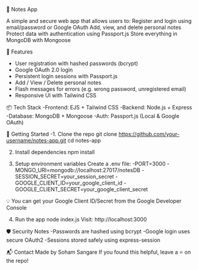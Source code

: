 📝 Notes App

A simple and secure web app that allows users to:
Register and login using email/password or Google OAuth
Add, view, and delete personal notes
Protect data with authentication using Passport.js
Store everything in MongoDB with Mongoose

🔐 Features
- User registration with hashed passwords (bcrypt)
- Google OAuth 2.0 login
- Persistent login sessions with Passport.js
- Add / View / Delete personal notes
- Flash messages for errors (e.g. wrong password, unregistered email)
- Responsive UI with Tailwind CSS


📦 Tech Stack
-Frontend: EJS + Tailwind CSS
-Backend: Node.js + Express
-Database: MongoDB + Mongoose
-Auth: Passport.js (Local & Google OAuth)


🚀 Getting Started
-1. Clone the repo
git clone https://github.com/your-username/notes-app.git
cd notes-app

2. Install dependencies
npm install

3. Setup environment variables
Create a .env file:
-PORT=3000
-MONGO_URI=mongodb://localhost:27017/notesDB
-SESSION_SECRET=your_session_secret
-GOOGLE_CLIENT_ID=your_google_client_id
-GOOGLE_CLIENT_SECRET=your_google_client_secret

💡 You can get your Google Client ID/Secret from the Google Developer Console

4. Run the app
node index.js
Visit: http://localhost:3000

🛡 Security Notes
-Passwords are hashed using bcrypt
-Google login uses secure OAuth2
-Sessions stored safely using express-session

📬 Contact
Made by Soham Sangare
If you found this helpful, leave a ⭐ on the repo!
